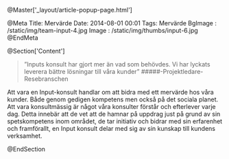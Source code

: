 @Master['_layout/article-popup-page.html'] 

@Meta
Title: Mervärde
Date: 2014-08-01 00:01
Tags: Mervärde
BgImage : /static/img/team-input-4.jpg
Image : /static/img/thumbs/input-6.jpg
@EndMeta

@Section['Content']

>”Inputs konsult har gjort mer än vad som behövdes. Vi har lyckats leverera bättre lösningar till våra kunder”
#####-Projektledare- Resebranschen

Att vara en Input-konsult handlar om att bidra med ett mervärde hos våra kunder. Både genom gedigen kompetens men också på det sociala planet. Att vara konsultmässig är något våra konsulter förstår och efterlever varje dag. Detta innebär att de vet att de hamnar på uppdrag just på grund av sin spetskompetens inom området, de tar initiativ och bidrar med sin erfarenhet och framförallt, en Input konsult delar med sig av sin kunskap till kundens verksamhet.

@EndSection 
